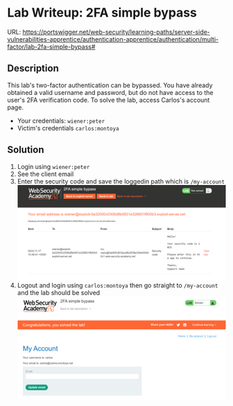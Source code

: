 # Lab Writeup: 2FA simple bypass

URL: https://portswigger.net/web-security/learning-paths/server-side-vulnerabilities-apprentice/authentication-apprentice/authentication/multi-factor/lab-2fa-simple-bypass#

## Description

This lab's two-factor authentication can be bypassed. You have already obtained a valid username and password, but do not have access to the user's 2FA verification code. To solve the lab, access Carlos's account page.

- Your credentials: `wiener:peter`
- Victim's credentials `carlos:montoya`

## Solution

1. Login using `wiener:peter`
2. See the client email
3. Enter the security code and save the loggedin path which is `/my-account`
   ![2fa-simple-bypass](/assets/2fa-simple-bypass.png)
4. Logout and login using `carlos:montoya` then go straight to `/my-account` and the lab should be solved
   ![2fa-simple-bypass-1](/assets/2fa-simple-bypass-1.png)
